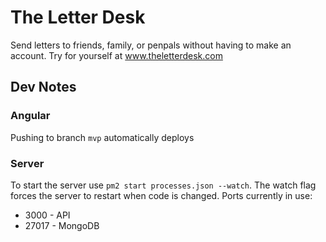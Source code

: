 # The Letter Desk
Send letters to friends, family, or penpals without having to make an account. Try for yourself at www.theletterdesk.com

## Dev Notes
### Angular
Pushing to branch ```mvp``` automatically deploys

### Server
To start the server use ```pm2 start processes.json --watch```. The watch flag forces the server to restart when code is changed.
Ports currently in use:
- 3000 - API
- 27017 - MongoDB